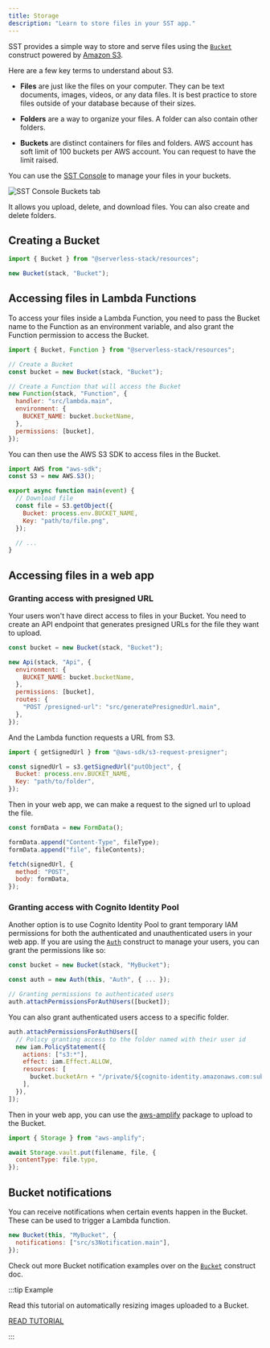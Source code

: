 ```yaml
---
title: Storage
description: "Learn to store files in your SST app."
---
```


SST provides a simple way to store and serve files using the [`Bucket`](constructs/Bucket.md) construct powered by [Amazon S3](https://aws.amazon.com/s3/).

Here are a few key terms to understand about S3.

- **Files** are just like the files on your computer. They can be text documents, images, videos, or any data files. It is best practice to store files outside of your database because of their sizes.

- **Folders** are a way to organize your files. A folder can also contain other folders.

- **Buckets** are distinct containers for files and folders. AWS account has soft limit of 100 buckets per AWS account. You can request to have the limit raised.

You can use the [SST Console](console.md) to manage your files in your buckets.

![SST Console Buckets tab](/img/console/sst-console-buckets-tab.png)

It allows you upload, delete, and download files. You can also create and delete folders.

## Creating a Bucket

```js
import { Bucket } from "@serverless-stack/resources";

new Bucket(stack, "Bucket");
```

## Accessing files in Lambda Functions

To access your files inside a Lambda Function, you need to pass the Bucket name to the Function as an environment variable, and also grant the Function permission to access the Bucket.

```js {10,12}
import { Bucket, Function } from "@serverless-stack/resources";

// Create a Bucket
const bucket = new Bucket(stack, "Bucket");

// Create a Function that will access the Bucket
new Function(stack, "Function", {
  handler: "src/lambda.main",
  environment: {
    BUCKET_NAME: bucket.bucketName,
  },
  permissions: [bucket],
});
```

You can then use the AWS S3 SDK to access files in the Bucket.

```js title="src/lambda.js"
import AWS from "aws-sdk";
const S3 = new AWS.S3();

export async function main(event) {
  // Download file
  const file = S3.getObject({
    Bucket: process.env.BUCKET_NAME,
    Key: "path/to/file.png",
  });

  // ...
}
```

## Accessing files in a web app

### Granting access with presigned URL

Your users won't have direct access to files in your Bucket. You need to create an API endpoint that generates presigned URLs for the file they want to upload.

```js
const bucket = new Bucket(stack, "Bucket");

new Api(stack, "Api", {
  environment: {
    BUCKET_NAME: bucket.bucketName,
  },
  permissions: [bucket],
  routes: {
    "POST /presigned-url": "src/generatePresignedUrl.main",
  },
});
```

And the Lambda function requests a URL from S3.

```js
import { getSignedUrl } from "@aws-sdk/s3-request-presigner";

const signedUrl = s3.getSignedUrl("putObject", {
  Bucket: process.env.BUCKET_NAME,
  Key: "path/to/folder",
});
```

Then in your web app, we can make a request to the signed url to upload the file.

```js
const formData = new FormData();

formData.append("Content-Type", fileType);
formData.append("file", fileContents);

fetch(signedUrl, {
  method: "POST",
  body: formData,
});
```

### Granting access with Cognito Identity Pool

Another option is to use Cognito Identity Pool to grant temporary IAM permissions for both the authenticated and unauthenticated users in your web app. If you are using the [`Auth`](constructs/Auth.md) construct to manage your users, you can grant the permissions like so:

```js
const bucket = new Bucket(stack, "MyBucket");

const auth = new Auth(this, "Auth", { ... });

// Granting permissions to authenticated users
auth.attachPermissionsForAuthUsers([bucket]);
```

You can also grant authenticated users access to a specific folder.

```js
auth.attachPermissionsForAuthUsers([
  // Policy granting access to the folder named with their user id
  new iam.PolicyStatement({
    actions: ["s3:*"],
    effect: iam.Effect.ALLOW,
    resources: [
      bucket.bucketArn + "/private/${cognito-identity.amazonaws.com:sub}/*",
    ],
  }),
]);
```

Then in your web app, you can use the [aws-amplify](https://www.npmjs.com/package/aws-amplify) package to upload to the Bucket.

```js
import { Storage } from "aws-amplify";

await Storage.vault.put(filename, file, {
  contentType: file.type,
});
```

## Bucket notifications

You can receive notifications when certain events happen in the Bucket. These can be used to trigger a Lambda function.

```js
new Bucket(this, "MyBucket", {
  notifications: ["src/s3Notification.main"],
});
```

Check out more Bucket notification examples over on the [`Bucket`](constructs/Bucket.md#enabling-s3-event-notifications) construct doc.

:::tip Example

Read this tutorial on automatically resizing images uploaded to a Bucket.

[READ TUTORIAL](https://serverless-stack.com/examples/how-to-automatically-resize-images-with-serverless.html)

:::
